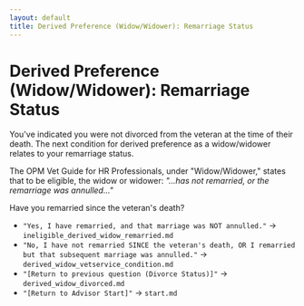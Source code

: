 ```yaml
---
layout: default
title: Derived Preference (Widow/Widower): Remarriage Status
---
```


# Derived Preference (Widow/Widower): Remarriage Status

You've indicated you were not divorced from the veteran at the time of their death. The next condition for derived preference as a widow/widower relates to your remarriage status.

The OPM Vet Guide for HR Professionals, under "Widow/Widower," states that to be eligible, the widow or widower:
*"...has not remarried, or the remarriage was annulled..."*

Have you remarried since the veteran's death?

*   `"Yes, I have remarried, and that marriage was NOT annulled."` -> `ineligible_derived_widow_remarried.md`
*   `"No, I have not remarried SINCE the veteran's death, OR I remarried but that subsequent marriage was annulled."` -> `derived_widow_vetservice_condition.md`
*   `"[Return to previous question (Divorce Status)]"` -> `derived_widow_divorced.md`
*   `"[Return to Advisor Start]"` -> `start.md`
